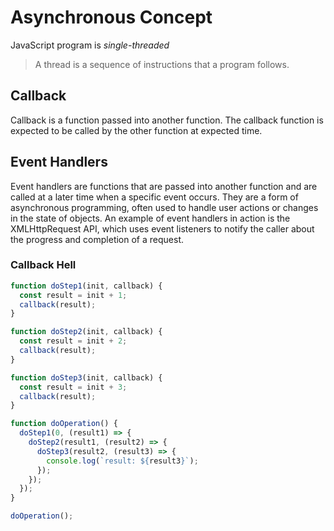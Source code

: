 # Asynchronous Concept

JavaScript program is *single-threaded*

>  A thread is a sequence of instructions that a program follows.

## Callback

Callback is a function passed into another function. The callback function is expected to be called by the other function at expected time.


## Event Handlers

Event handlers are functions that are passed into another function and are called at a later time when a specific event occurs. They are a form of asynchronous programming, often used to handle user actions or changes in the state of objects. An example of event handlers in action is the XMLHttpRequest API, which uses event listeners to notify the caller about the progress and completion of a request.


### Callback Hell

```js
function doStep1(init, callback) {
  const result = init + 1;
  callback(result);
}

function doStep2(init, callback) {
  const result = init + 2;
  callback(result);
}

function doStep3(init, callback) {
  const result = init + 3;
  callback(result);
}

function doOperation() {
  doStep1(0, (result1) => {
    doStep2(result1, (result2) => {
      doStep3(result2, (result3) => {
        console.log(`result: ${result3}`);
      });
    });
  });
}

doOperation();
```
